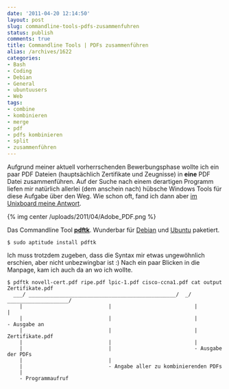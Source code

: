 ```yaml
---
date: '2011-04-20 12:14:50'
layout: post
slug: commandline-tools-pdfs-zusammenfuhren
status: publish
comments: true
title: Commandline Tools | PDFs zusammenführen
alias: /archives/1622
categories:
- Bash
- Coding
- Debian
- General
- ubuntuusers
- Web
tags:
- combine
- kombinieren
- merge
- pdf
- pdfs kombinieren
- split
- zusammenführen
---
```


Aufgrund meiner aktuell vorherrschenden Bewerbungsphase wollte ich ein paar PDF Dateien (hauptsächlich Zertifikate und Zeugnisse) in **eine** PDF Datei zusammenführen. Auf der Suche nach einem derartigen Programm liefen mir natürlich allerlei (dem anschein nach) hübsche Windows Tools für diese Aufgabe über den Weg. Wie schon oft, fand ich dann aber [im Unixboard meine Antwort](http://www.unixboard.de/vb3/showthread.php?31512-PDF-Dateien-%28mehrere%29-zusammenf%FChren-in-ein-PDF).

{% img center /uploads/2011/04/Adobe_PDF.png %}

Das Commandline Tool **[pdftk](http://www.pdflabs.com/tools/pdftk-the-pdf-toolkit/)**. Wunderbar für [Debian](http://packages.debian.org/squeeze/pdftk) und [Ubuntu](http://packages.ubuntu.com/natty/pdftk) paketiert.

```
$ sudo aptitude install pdftk
```


Ich muss trotzdem zugeben, dass die Syntax mir etwas ungewöhnlich erschien, aber nicht unbezwingbar ist :) Nach ein paar Blicken in die Manpage, kam ich auch da an wo ich wollte.


    $ pdftk novell-cert.pdf ripe.pdf lpic-1.pdf cisco-ccna1.pdf cat output Zertifikate.pdf
      ___/ ________________________________________________/  _/ ____________________/
        |                            |                           |             |
        |                            |                           |             - Ausgabe an
        |                            |                           |                Zertifikate.pdf
        |                            |                           |
        |                            |                           - Ausgabe der PDFs
        |                            |
        |                            - Angabe aller zu kombinierenden PDFs
        |
        - Programmaufruf
